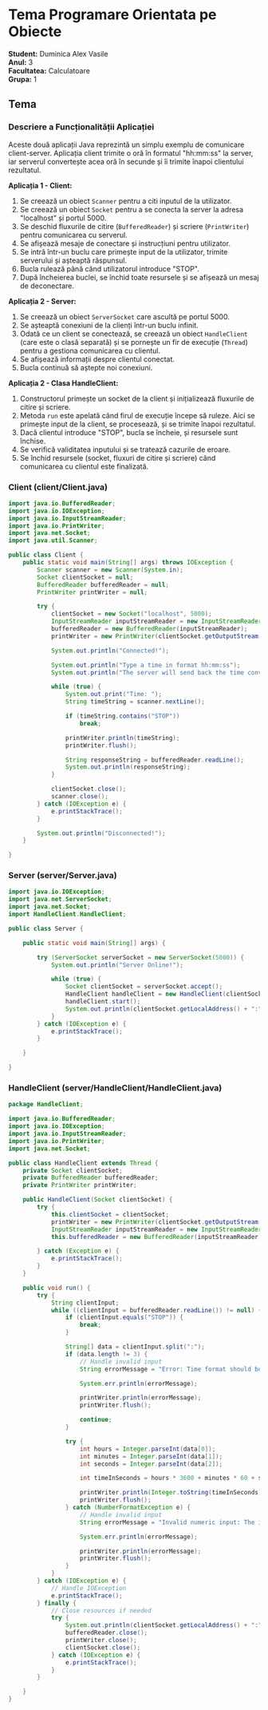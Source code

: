 # Tema Programare Orientata pe Obiecte

**Student:** Duminica Alex Vasile  
**Anul:** 3  
**Facultatea:** Calculatoare  
**Grupa:** 1  

## Tema

### Descriere a Funcționalității Aplicației

Aceste două aplicații Java reprezintă un simplu exemplu de comunicare client-server. Aplicația client trimite o oră în formatul "hh:mm:ss" la server, iar serverul convertește acea oră în secunde și îi trimite înapoi clientului rezultatul.

**Aplicația 1 - Client:**

1. Se creează un obiect `Scanner` pentru a citi inputul de la utilizator.
2. Se creează un obiect `Socket` pentru a se conecta la server la adresa "localhost" și portul 5000.
3. Se deschid fluxurile de citire (`BufferedReader`) și scriere (`PrintWriter`) pentru comunicarea cu serverul.
4. Se afișează mesaje de conectare și instrucțiuni pentru utilizator.
5. Se intră într-un buclu care primește input de la utilizator, trimite serverului și așteaptă răspunsul.
6. Bucla rulează până când utilizatorul introduce "STOP".
7. După încheierea buclei, se închid toate resursele și se afișează un mesaj de deconectare.

**Aplicația 2 - Server:**

1. Se creează un obiect `ServerSocket` care ascultă pe portul 5000.
2. Se așteaptă conexiuni de la clienți într-un buclu infinit.
3. Odată ce un client se conectează, se creează un obiect `HandleClient` (care este o clasă separată) și se pornește un fir de execuție (`Thread`) pentru a gestiona comunicarea cu clientul.
4. Se afișează informații despre clientul conectat.
5. Bucla continuă să aștepte noi conexiuni.

**Aplicația 2 - Clasa HandleClient:**

1. Constructorul primește un socket de la client și inițializează fluxurile de citire și scriere.
2. Metoda `run` este apelată când firul de execuție începe să ruleze. Aici se primește input de la client, se procesează, și se trimite înapoi rezultatul.
3. Dacă clientul introduce "STOP", bucla se încheie, și resursele sunt închise.
4. Se verifică validitatea inputului și se tratează cazurile de eroare.
5. Se închid resursele (socket, fluxuri de citire și scriere) când comunicarea cu clientul este finalizată.


### Client (client/Client.java)

```java
import java.io.BufferedReader;
import java.io.IOException;
import java.io.InputStreamReader;
import java.io.PrintWriter;
import java.net.Socket;
import java.util.Scanner;

public class Client {
    public static void main(String[] args) throws IOException {
        Scanner scanner = new Scanner(System.in);
        Socket clientSocket = null;
        BufferedReader bufferedReader = null;
        PrintWriter printWriter = null;

        try {
            clientSocket = new Socket("localhost", 5000);
            InputStreamReader inputStreamReader = new InputStreamReader(clientSocket.getInputStream());
            bufferedReader = new BufferedReader(inputStreamReader);
            printWriter = new PrintWriter(clientSocket.getOutputStream());

            System.out.println("Connected!");

            System.out.println("Type a time in format hh:mm:ss");
            System.out.println("The server will send back the time converted in seconds.");

            while (true) {
                System.out.print("Time: ");
                String timeString = scanner.nextLine();

                if (timeString.contains("STOP"))
                    break;

                printWriter.println(timeString);
                printWriter.flush();

                String responseString = bufferedReader.readLine();
                System.out.println(responseString);
            }

            clientSocket.close();
            scanner.close();
        } catch (IOException e) {
            e.printStackTrace();
        }

        System.out.println("Disconnected!");
    }

}
```

### Server (server/Server.java)

```java
import java.io.IOException;
import java.net.ServerSocket;
import java.net.Socket;
import HandleClient.HandleClient;

public class Server {

    public static void main(String[] args) {

        try (ServerSocket serverSocket = new ServerSocket(5000)) {
            System.out.println("Server Online!");

            while (true) {
                Socket clientSocket = serverSocket.accept();
                HandleClient handleClient = new HandleClient(clientSocket);
                handleClient.start();
                System.out.println(clientSocket.getLocalAddress() + ":" + clientSocket.getLocalPort() + " connected!");
            }
        } catch (IOException e) {
            e.printStackTrace();
        }

    }

}
```

### HandleClient (server/HandleClient/HandleClient.java)

```java
package HandleClient;

import java.io.BufferedReader;
import java.io.IOException;
import java.io.InputStreamReader;
import java.io.PrintWriter;
import java.net.Socket;

public class HandleClient extends Thread {
    private Socket clientSocket;
    private BufferedReader bufferedReader;
    private PrintWriter printWriter;

    public HandleClient(Socket clientSocket) {
        try {
            this.clientSocket = clientSocket;
            printWriter = new PrintWriter(clientSocket.getOutputStream());
            InputStreamReader inputStreamReader = new InputStreamReader(clientSocket.getInputStream());
            this.bufferedReader = new BufferedReader(inputStreamReader);

        } catch (Exception e) {
            e.printStackTrace();
        }
    }

    public void run() {
        try {
            String clientInput;
            while ((clientInput = bufferedReader.readLine()) != null) {
                if (clientInput.equals("STOP")) {
                    break;
                }

                String[] data = clientInput.split(":");
                if (data.length != 3) {
                    // Handle invalid input
                    String errorMessage = "Error: Time format should be hh:mm:ss!";

                    System.err.println(errorMessage);

                    printWriter.println(errorMessage);
                    printWriter.flush();

                    continue;
                }

                try {
                    int hours = Integer.parseInt(data[0]);
                    int minutes = Integer.parseInt(data[1]);
                    int seconds = Integer.parseInt(data[2]);

                    int timeInSeconds = hours * 3600 + minutes * 60 + seconds;

                    printWriter.println(Integer.toString(timeInSeconds));
                    printWriter.flush();
                } catch (NumberFormatException e) {
                    // Handle invalid input
                    String errorMessage = "Invalid numeric input: The input should contain only numeric values for hours, minutes, and seconds in the format hh:mm:ss!";

                    System.err.println(errorMessage);

                    printWriter.println(errorMessage);
                    printWriter.flush();
                }
            }
        } catch (IOException e) {
            // Handle IOException
            e.printStackTrace();
        } finally {
            // Close resources if needed
            try {
                System.out.println(clientSocket.getLocalAddress() + ":" + clientSocket.getLocalPort() + " disconnected!");
                bufferedReader.close();
                printWriter.close();
                clientSocket.close();
            } catch (IOException e) {
                e.printStackTrace();
            }
        }

    }
}

```